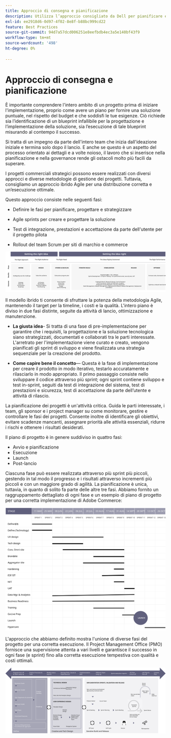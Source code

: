 ```yaml
---
title: Approccio di consegna e pianificazione
description: Utilizza l’approccio consigliato da Dell per pianificare e implementare Adobe Commerce.
exl-id: ee2918d6-0d97-4f02-8e8f-b88bc999cd22
feature: Best Practices
source-git-commit: 94d7a57dcd006251e8eefbdb4ec3a5e140bf43f9
workflow-type: tm+mt
source-wordcount: '498'
ht-degree: 0%

---
```


# Approccio di consegna e pianificazione

È importante comprendere l&#39;intero ambito di un progetto prima di iniziare l&#39;implementazione, proprio come avere un piano per fornire una soluzione puntuale, nel rispetto del budget e che soddisfi le tue esigenze. Ciò richiede sia l’identificazione di un blueprint infallibile per la progettazione e l’implementazione della soluzione, sia l’esecuzione di tale blueprint misurando al contempo il successo.

Si tratta di un impegno da parte dell&#39;intero team che inizia dall&#39;ideazione iniziale e termina solo dopo il lancio. E anche se questo è un aspetto del processo orientato ai dettagli e a volte noioso, il lavoro che si inserisce nella pianificazione e nella governance rende gli ostacoli molto più facili da superare.

I progetti commerciali strategici possono essere realizzati con diversi approcci e diverse metodologie di gestione dei progetti. Tuttavia, consigliamo un approccio ibrido Agile per una distribuzione corretta e un’esecuzione ottimale.

Questo approccio consiste nelle seguenti fasi:

- Definire le fasi per pianificare, progettare e strategizzare

- Agile sprints per creare e progettare la soluzione

- Test di integrazione, prestazioni e accettazione da parte dell&#39;utente per il progetto pilota

- Rollout del team Scrum per siti di marchio e commerce

![Esempio di modello di approccio di pianificazione](../../assets/playbooks/planning-model.svg)

Il modello ibrido ti consente di sfruttare la potenza della metodologia Agile, mantenendo il target per la timeline, i costi e la qualità. L&#39;intero piano è diviso in due fasi distinte, seguite da attività di lancio, ottimizzazione e manutenzione.

- **La giusta idea**- Si tratta di una fase di pre-implementazione per garantire che i requisiti, la progettazione e la soluzione tecnologica siano strategizzati, documentati e collaborati tra le parti interessate. L&#39;arretrato per l&#39;implementazione viene curato e creato, vengono pianificati gli sprint di sviluppo e viene finalizzata una strategia sequenziale per la creazione del prodotto.

- **Come capire bene il concetto**— Questa è la fase di implementazione per creare il prodotto in modo iterativo, testarlo accuratamente e rilasciarlo in modo appropriato. Il primo passaggio consiste nello sviluppare il codice attraverso più sprint; ogni sprint contiene sviluppo e test in-sprint, seguiti da test di integrazione del sistema, test di prestazioni e sicurezza, test di accettazione da parte dell’utente e attività di rilascio.

La pianificazione dei progetti è un&#39;attività critica. Guida le parti interessate, i team, gli sponsor e i project manager su come monitorare, gestire e controllare le fasi dei progetti. Consente inoltre di identificare gli obiettivi, evitare scadenze mancanti, assegnare priorità alle attività essenziali, ridurre i rischi e ottenere i risultati desiderati.

Il piano di progetto è in genere suddiviso in quattro fasi:

- Avvio e pianificazione
- Esecuzione
- Launch
- Post-lancio

Ciascuna fase può essere realizzata attraverso più sprint più piccoli, gestendo in tal modo il progresso e i risultati attraverso incrementi più piccoli e con un maggiore grado di agilità. La pianificazione è unica, tuttavia, in quanto di solito fa parte delle altre tre fasi. Abbiamo fornito un raggruppamento dettagliato di ogni fase e un esempio di piano di progetto per una corretta implementazione di Adobe Commerce:

![Grafico di Gantt per la pianificazione del progetto](../../assets/playbooks/gantt-chart.svg)

L&#39;approccio che abbiamo definito mostra l&#39;unione di diverse fasi del progetto per una corretta esecuzione. Il Project Management Office (PMO) fornisce una supervisione attenta a vari livelli e garantisce il successo in ogni fase (e sprint) fino alla corretta esecuzione tempestiva con qualità e costi ottimali.

![Infografica dell’approccio di pianificazione di esempio](../../assets/playbooks/planning-approach-sample.svg)
